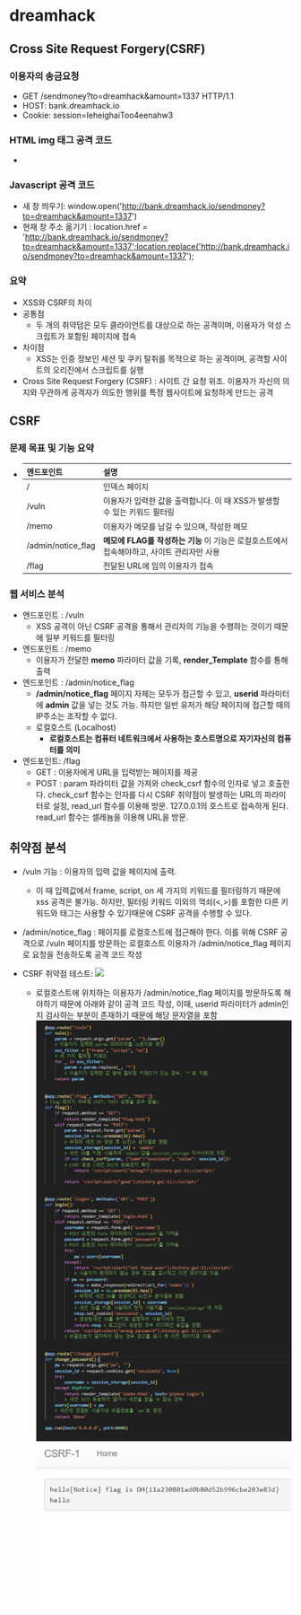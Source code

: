 # dreamhack

## Cross Site Request Forgery(CSRF)

### 이용자의 송금요청
- GET /sendmoney?to=dreamhack&amount=1337 HTTP/1.1
- HOST: bank.dreamhack.io
- Cookie: session=IeheighaiToo4eenahw3
### HTML img 태그 공격 코드
- <img src='http://bank.dreamhack.io/sendmoney?to=dreamhack&amount=1337' width=0px height=0px>

### Javascript 공격 코드
- 새 창 띄우기: window.open('http://bank.dreamhack.io/sendmoney?to=dreamhack&amount=1337')
- 현재 창 주소 옮기기 : location.href = 'http://bank.dreamhack.io/sendmoney?to=dreamhack&amount=1337';location.replace('http://bank.dreamhack.io/sendmoney?to=dreamhack&amount=1337');

### 요약 
- XSS와 CSRF의 차이
- 공통점
    - 두 개의 취약덤은 모두 클라이언트를 대상으로 하는 공격이며, 이용자가 악성 스크립트가 포함된 페이지에 접속
- 차이점
    - XSS는 인증 정보인 세션 및 쿠키 탈취를 목적으로 하는 공격이며, 공격할 사이트의 오리진에서 스크립트를 실행
- Cross Site Request Forgery (CSRF) : 사이트 간 요청 위조. 이용자가 자신의 의지와 무관하게 공격자가 의도한 행위를 특정 웹사이트에 요청하게 만드는 공격

## CSRF
### 문제 목표 및 기능 요약
- |엔드포인트|설명|
    |-|-|
    |/|인덱스 페이지|
    |/vuln|이용자가 입력한 값을 출력합니다. 이 때 XSS가 발생할 수 있는 키워드 필터링|
    |/memo|이용자가 메모를 남길 수 있으며, 작성한 메모|
    |/admin/notice_flag|**메모에 FLAG를 작성하는 기능** 이 기능은 로컬호스트에서 접속해야하고, 사이트 관리자만 사용|
    |/flag|전달된 URL에 임의 이용자가 접속|

### 웹 서비스 분석
- 엔드포인트 : /vuln
    - XSS 공격이 아닌 CSRF 공격을 통해서 관리자의 기능을 수행하는 것이기 때문에 일부 키워드를 필터링
- 엔드포인트 : /memo
    - 이용자가 전달한 **memo** 파라미터 값을 기록, **render_Template** 함수를 통해 출력
- 엔드포인트 : /admin/notice_flag
    - **/admin/notice_flag** 페이지 자체는 모두가 접근할 수 있고, **userid** 파라미터에 **admin** 값을 넣는 것도 가능. 하지만 일반 유저가 해당 페이지에 접근할 때의 IP주소는 조작할 수 없다.
    - 로컬호스트 (Localhost)
        - **로컬호스트는 컴퓨터 네트워크에서 사용하는 호스트명으로 자기자신의 컴퓨터를 의미**
- 엔드포인트: /flag
    - GET : 이용자에게 URL을 입력받는 페이지를 제공
    - POST : param 파라미터 값을 가져와 check_csrf 함수의 인자로 넣고 호출한다. check_csrf 함수는 인자를 다시 CSRF 취약점이 발생하는 URL의 파라미터로 설정, read_url 함수를 이용해 방문. 127.0.0.1의 호스트로 접속하게 된다. read_url 함수는 셀레늄을 이용해 URL을 방문.
## 취약점 분석
- /vuln 기능 : 이용자의 입력 값을 페이지에 출력.
    - 이 때 입력값에서 frame, script, on 세 가지의 키워드를 필터링하기 때문에 xss 공격은 불가능. 하지만, 필터링 키워드 이외의 꺽쇠(<,>)를 포함한 다른 키워드와 태그는 사용할 수 있기때문에 CSRF 공격을 수행할 수 있다.

- /admin/notice_flag : 페이지를 로컬호스트에 접근해야 한다. 이를 위해 CSRF 공격으로 /vuln 페이지를 방문하는 로컬호스트 이용자가 /admin/notice_flag 페이지로 요청을 전송하도록 공격 코드 작성
- CSRF 취약점 테스트: <img src="/admin/notice_flag?userid=admin" />
    - 로컬호스트에 위치하는 이용자가 /admin/notice_flag 페이지를 방문하도록 해야하기 때문에 아래와 같이 공격 코드 작성, 이때, userid 파라미터가 admin인지 검사하는 부분이 존재하기 때문에 해당 문자열을 포함
    ![alt text](image.png)
    ![alt text](image-1.png)